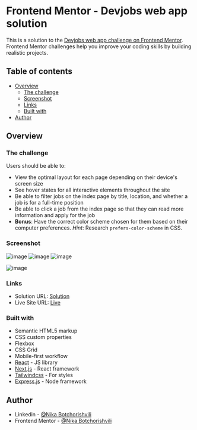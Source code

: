 # Frontend Mentor - Devjobs web app solution

This is a solution to the [Devjobs web app challenge on Frontend Mentor](https://www.frontendmentor.io/challenges/devjobs-web-app-HuvC_LP4l). Frontend Mentor challenges help you improve your coding skills by building realistic projects.

## Table of contents

- [Overview](#overview)
  - [The challenge](#the-challenge)
  - [Screenshot](#screenshot)
  - [Links](#links)
  - [Built with](#built-with)
- [Author](#author)

## Overview

### The challenge

Users should be able to:

- View the optimal layout for each page depending on their device's screen size
- See hover states for all interactive elements throughout the site
- Be able to filter jobs on the index page by title, location, and whether a job is for a full-time position
- Be able to click a job from the index page so that they can read more information and apply for the job
- **Bonus**: Have the correct color scheme chosen for them based on their computer preferences. _Hint_: Research `prefers-color-scheme` in CSS.

### Screenshot

![image](https://github.com/NikaBotchorishvili/devjobs-finder/assets/58900787/92eee69c-9202-4515-96e9-dfe97186f607)
![image](https://github.com/NikaBotchorishvili/devjobs-finder/assets/58900787/bf13986e-4844-4878-a371-900b451a0878)
![image](https://github.com/NikaBotchorishvili/devjobs-finder/assets/58900787/bf5e14b6-ebd4-4b5f-be9c-820427e936b2)

![image](https://github.com/NikaBotchorishvili/devjobs-finder/assets/58900787/d404713a-f208-45c4-82d2-1b56ef7d10c4)

### Links

- Solution URL: [Solution](https://www.frontendmentor.io/solutions/fullstack-devjobs-webapp-built-with-nextjs-134-and-tailwindcss-sgGbTUBApv)
- Live Site URL: [Live](https://devjobs-finder.vercel.app/64e23b669252f156504c21c0)

### Built with

- Semantic HTML5 markup
- CSS custom properties
- Flexbox
- CSS Grid
- Mobile-first workflow
- [React](https://reactjs.org/) - JS library
- [Next.js](https://nextjs.org/) - React framework
- [Tailwindcss](https://tailwindcss.com/) - For styles
- [Express.js](https://expressjs.com/) - Node framework 

## Author

- Linkedin - [@Nika Botchorishvili](https://www.linkedin.com/in/nika-botchorishvili-a27b09234/)
- Frontend Mentor - [@Nika Botchorishvili](https://www.frontendmentor.io/profile/NikaBotchorishvili)
